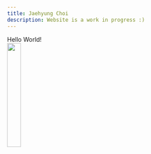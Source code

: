 ```yaml
---
title: Jaehyung Choi
description: Website is a work in progress :)
---
```

Hello World!  
[<img src="../media/LinkedIn_Logo.png" width=25%>](https://www.linkedin.com/in/jaehyungchoi33/)
